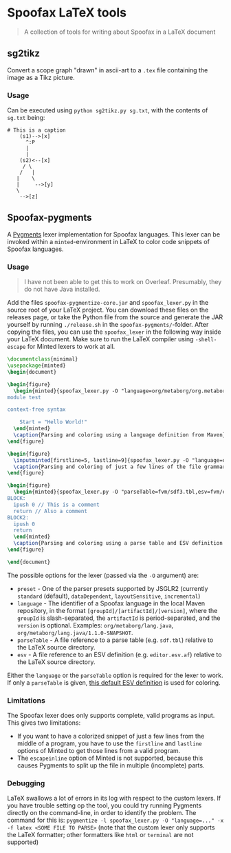 # Spoofax LaTeX tools
> A collection of tools for writing about Spoofax in a LaTeX document


## sg2tikz
Convert a scope graph "drawn" in ascii-art to a `.tex` file containing the image as a Tikz picture.

### Usage
Can be executed using `python sg2tikz.py sg.txt`, with the contents of `sg.txt` being:

```
# This is a caption
    (s1)-->[x]
      ^:P
      |
      |
    (s2)<--[x]
     / \
    /   |
   |    \
   |     -->[y]
   \
    -->[z]
```


## Spoofax-pygments
A [Pygments](http://pygments.org/) lexer implementation for Spoofax languages.
This lexer can be invoked within a `minted`-environment in LaTeX to color code snippets of Spoofax languages.

### Usage
> I have not been able to get this to work on Overleaf. Presumably, they do not have Java installed.

Add the files `spoofax-pygmentize-core.jar` and `spoofax_lexer.py` in the source root of your LaTeX project.
You can download these files on the releases page, or take the Python file from the source and generate the JAR yourself by running `./release.sh` in the `spoofax-pygments/`-folder.
After copying the files, you can use the `spoofax_lexer` in the following way inside your LaTeX document.
Make sure to run the LaTeX compiler using `-shell-escape` for Minted lexers to work at all.

```latex
\documentclass{minimal}
\usepackage{minted}
\begin{document}

\begin{figure}
  \begin{minted}{spoofax_lexer.py -O "language=org/metaborg/org.metaborg.meta.lang.template" -x}
module test

context-free syntax

    Start = "Hello World!"
  \end{minted}
  \caption{Parsing and coloring using a language definition from Maven}
\end{figure}

\begin{figure}
  \inputminted[firstline=5, lastline=9]{spoofax_lexer.py -O "language=org/metaborg/org.metaborg.meta.lang.template" -x}{grammar.sdf3}
  \caption{Parsing and coloring of just a few lines of the file grammar.sdf3}
\end{figure}

\begin{figure}
  \begin{minted}{spoofax_lexer.py -O "parseTable=fvm/sdf3.tbl,esv=fvm/editor.esv.af,preset=layoutSensitive" -x}
BLOCK:
  ipush 0 // This is a comment
  return // Also a comment
BLOCK2:
  ipush 0
  return
  \end{minted}
  \caption{Parsing and coloring using a parse table and ESV definition in the fvm/ directory and a non-standard parser preset}
\end{figure}

\end{document}
```

The possible options for the lexer (passed via the `-O` argument) are:
- `preset` - One of the parser presets supported by JSGLR2 (currently `standard` (default), `dataDependent`, `layoutSensitive`, `incremental`)
- `language` - The identifier of a Spoofax language in the local Maven repository, in the format `[groupId]/[artifactId]/[version]`, where the `groupId` is slash-separated, the `artifactId` is period-separated, and the `version` is optional. Examples: `org/metaborg/lang.java`, `org/metaborg/lang.java/1.1.0-SNAPSHOT`.
- `parseTable` - A file reference to a parse table (e.g. `sdf.tbl`) relative to the LaTeX source directory.
- `esv` - A file reference to an ESV definition (e.g. `editor.esv.af`) relative to the LaTeX source directory.

Either the `language` or the `parseTable` option is required for the lexer to work. If only a `parseTable` is given, [this default ESV definition](https://github.com/metaborg/spoofax/blob/master/meta.lib.spoofax/editor/libspoofax/color/default.esv) is used for coloring.

### Limitations

The Spoofax lexer does only supports complete, valid programs as input. This gives two limitations:
- If you want to have a colorized snippet of just a few lines from the middle of a program, you have to use the `firstline` and `lastline` options of Minted to get those lines from a valid program.
- The `escapeinline` option of Minted is not supported, because this causes Pygments to split up the file in multiple (incomplete) parts.

### Debugging

LaTeX swallows a lot of errors in its log with respect to the custom lexers. If you have trouble setting op the tool, you could try running Pygments directly on the command-line, in order to identify the problem. The command for this is: `pygmentize -l spoofax_lexer.py -O "language=..." -x -f latex <SOME FILE TO PARSE>` (note that the custom lexer only supports the LaTeX formatter; other formatters like `html` or `terminal` are not supported)
